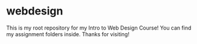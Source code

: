 # webdesign
This is my root repository for my Intro to Web Design Course! You can find my assignment folders inside. Thanks for visiting!

